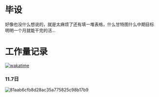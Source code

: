 # 毕设
好像也没什么想说的，就是太麻烦了还有填一堆表格，什么甘特图什么中期目标   
明明一个月就能干完的活…

# 工作量记录
[![wakatime](https://wakatime.com/badge/user/0985cb7f-21b8-4ea5-86a4-5e6ba93cb575/project/3eb63dd6-fb69-469e-a7de-4cd19eb66177.svg)](https://wakatime.com/badge/user/0985cb7f-21b8-4ea5-86a4-5e6ba93cb575/project/3eb63dd6-fb69-469e-a7de-4cd19eb66177)   

### 11.7日
![81aab6cfb8d28ac35a775825c98b17b9](https://github.com/user-attachments/assets/5bc0c2d8-e689-4483-9c8e-05b890ea260a)   
